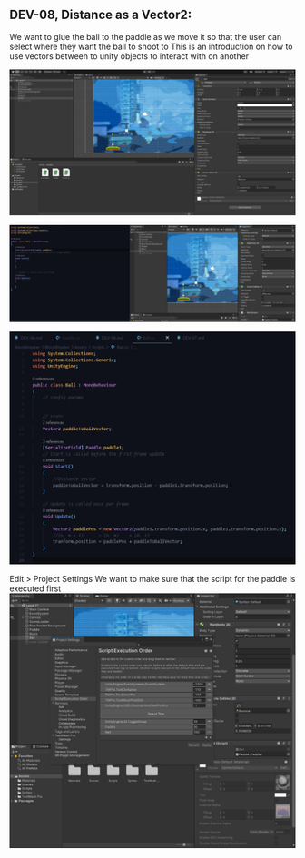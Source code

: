 ## DEV-08, Distance as a Vector2:
We want to glue the ball to the paddle as we move it so that the user can select where they want the ball to shoot to
This is an introduction on how to use vectors between to unity objects to interact with on another

![](../images/DEV-08-A.png)

![](../images/DEV-08-B.png)

![](../images/DEV-08-C.png)


Edit > Project Settings
We want to make sure that the script for the paddle is executed first
![](../images/DEV-08-D.png)